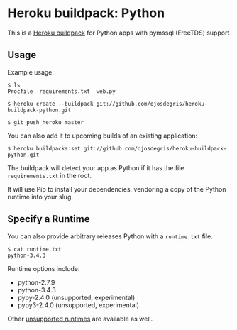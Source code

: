 Heroku buildpack: Python
========================

This is a [Heroku buildpack](http://devcenter.heroku.com/articles/buildpacks) for Python apps with pymssql (FreeTDS) support

Usage
-----

Example usage:

    $ ls
    Procfile  requirements.txt  web.py

    $ heroku create --buildpack git://github.com/ojosdegris/heroku-buildpack-python.git

    $ git push heroku master

You can also add it to upcoming builds of an existing application:

    $ heroku buildpacks:set git://github.com/ojosdegris/heroku-buildpack-python.git

The buildpack will detect your app as Python if it has the file `requirements.txt` in the root.

It will use Pip to install your dependencies, vendoring a copy of the Python runtime into your slug.

Specify a Runtime
-----------------

You can also provide arbitrary releases Python with a `runtime.txt` file.

    $ cat runtime.txt
    python-3.4.3

Runtime options include:

- python-2.7.9
- python-3.4.3
- pypy-2.4.0 (unsupported, experimental)
- pypy3-2.4.0 (unsupported, experimental)

Other [unsupported runtimes](https://github.com/heroku/heroku-buildpack-python/tree/master/builds/runtimes) are available as well.
